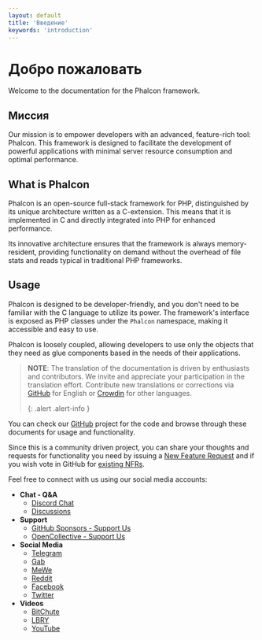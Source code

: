 ```yaml
---
layout: default
title: 'Введение'
keywords: 'introduction'
---
```


# Добро пожаловать
Welcome to the documentation for the Phalcon framework.

## Миссия
Our mission is to empower developers with an advanced, feature-rich tool: Phalcon. This framework is designed to facilitate the development of powerful applications with minimal server resource consumption and optimal performance.

## What is Phalcon
Phalcon is an open-source full-stack framework for PHP, distinguished by its unique architecture written as a C-extension. This means that it is implemented in C and directly integrated into PHP for enhanced performance.

Its innovative architecture ensures that the framework is always memory-resident, providing functionality on demand without the overhead of file stats and reads typical in traditional PHP frameworks.

## Usage
Phalcon is designed to be developer-friendly, and you don't need to be familiar with the C language to utilize its power. The framework's interface is exposed as PHP classes under the `Phalcon` namespace, making it accessible and easy to use.

Phalcon is loosely coupled, allowing developers to use only the objects that they need as glue components based in the needs of their applications.

> **NOTE**: The translation of the documentation is driven by enthusiasts and contributors. We invite and appreciate your participation in the translation effort. Contribute new translations or corrections via [GitHub][github_docs] for English or [Crowdin][crowdin] for other languages. 
> 
> {: .alert .alert-info }

You can check our [GitHub][github] project for the code and browse through these documents for usage and functionality.

Since this is a community driven project, you can share your thoughts and requests for functionality you need by issuing a [New Feature Request](new-feature-request) and if you wish vote in GitHub for [existing NFRs](new-feature-request-list).

Feel free to connect with us using our social media accounts:

- **Chat - Q&A**
  - [Discord Chat](https://phalcon.io/discord)
  - [Discussions](https://phalcon.io/discussions)
- **Support**
  - [GitHub Sponsors - Support Us](https://github.com/sponsors/phalcon)
  - [OpenCollective - Support Us](https://phalcon.io/fund)
- **Social Media**
  - [Telegram](https://phalcon.io/telegram)
  - [Gab](https://phalcon.io/gab)
  - [MeWe](https://phalcon.io/mewe)
  - [Reddit](https://phalcon.io/reddit)
  - [Facebook](https://phalcon.io/fb)
  - [Twitter](https://phalcon.io/t)
- **Videos**
  - [BitChute](https://phalcon.io/bitchute)
  - [LBRY](https://phalcon.io/lbry)
  - [YouTube](https://phalcon.io/youtube)

[crowdin]: https://crowdin.com/project/phalcon-documentation
[github]: https://github.com/phalcon/cphalcon
[github_docs]: https://github.com/phalcon/docs
